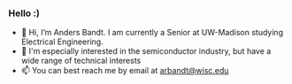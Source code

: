 ### Hello :)

- 👋 Hi, I’m Anders Bandt. I am currently a Senior at UW-Madison studying Electrical Engineering.
- 👀 I'm especially interested in the semiconductor industry, but have a wide range of technical interests
- 📫 You can best reach me by email at arbandt@wisc.edu

